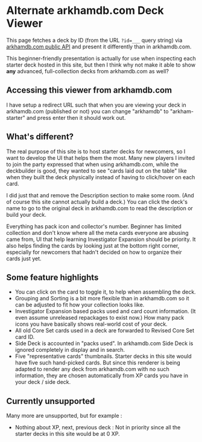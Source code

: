 # Alternate arkhamdb.com Deck Viewer

This page fetches a deck by ID (from the URL `?id=___` query string) via [arkhamdb.com public API](https://arkhamdb.com/api/) and present it differently than in arkhamdb.com.

This beginner-friendly presentation is actually for use when inspecting each starter deck hosted in this site, but then I think why not make it able to show **any** advanced, full-collection decks from arkhamdb.com as well?

## Accessing this viewer from arkhamdb.com

I have setup a redirect URL such that when you are viewing your deck in arkhamdb.com (published or not) you can change "arkhamdb" to "arkham-starter" and press enter then it should work out.

## What's different?

The real purpose of this site is to host starter decks for newcomers, so I want to develop the UI that helps them the most. Many new players I invited to join the party expressed that when using arkhamdb.com, while the deckbuilder is good, they wanted to see "cards laid out on the table" like when they built the deck physically instead of having to click/hover on each card.

I did just that and remove the Description section to make some room. (And of course this site cannot actually build a deck.) You can click the deck's name to go to the original deck in arkhamdb.com to read the description or build your deck.

Everything has pack icon and collector's number. Beginner has limited collection and don't know where all the meta cards everyone are abusing came from, UI that help learning Investigator Expansion should be priority. It also helps finding the cards by looking just at the bottom right corner, especially for newcomers that hadn't decided on how to organize their cards just yet.

## Some feature highlights

- You can click on the card to toggle it, to help when assembling the deck.
- Grouping and Sorting is a bit more flexible than in arkhamdb.com so it can be adjusted to fit how your collection looks like.
- Investigator Expansion based packs used and card count information. (It even assume unreleased repackages to exist now.) How many pack icons you have basically shows real-world cost of your deck.
- All old Core Set cards used in a deck are forwarded to Revised Core Set card ID.
- Side Deck is accounted in "packs used". In arkhamdb.com Side Deck is ignored completely in display and in search.
- Five "representative cards" thumbnails. Starter decks in this site would have five such hand-picked cards. But since this renderer is being adapted to render any deck from arkhamdb.com with no such information, they are chosen automatically from XP cards you have in your deck / side deck.

## Currently unsupported

Many more are unsupported, but for example :

- Nothing about XP, next, previous deck : Not in priority since all the starter decks in this site would be at 0 XP.
